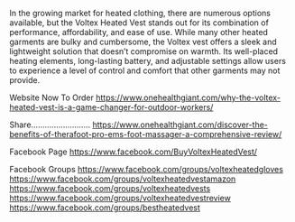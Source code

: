 In the growing market for heated clothing, there are numerous options available, but the Voltex Heated Vest stands out for its combination of performance, affordability, and ease of use. While many other heated garments are bulky and cumbersome, the Voltex vest offers a sleek and lightweight solution that doesn’t compromise on warmth. Its well-placed heating elements, long-lasting battery, and adjustable settings allow users to experience a level of control and comfort that other garments may not provide.

Website Now To Order
https://www.onehealthgiant.com/why-the-voltex-heated-vest-is-a-game-changer-for-outdoor-workers/ 

Share……………………..
https://www.onehealthgiant.com/discover-the-benefits-of-therafoot-pro-ems-foot-massager-a-comprehensive-review/ 

Facebook Page
https://www.facebook.com/BuyVoltexHeatedVest/ 

Facebook Groups
https://www.facebook.com/groups/voltexheatedgloves 
https://www.facebook.com/groups/voltexheatedvestamazon 
https://www.facebook.com/groups/voltexheatedvests 
https://www.facebook.com/groups/voltexheatedvestreview 
https://www.facebook.com/groups/bestheatedvest 


